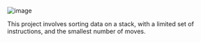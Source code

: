 ![image](https://github.com/user-attachments/assets/0f2c1510-430f-4f83-9cff-deee38b08391)

This project involves sorting data on a stack, with a limited set of instructions, and the smallest number of moves.
